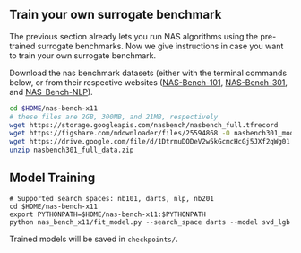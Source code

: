 ## Train your own surrogate benchmark
The previous section already lets you run NAS algorithms using the pre-trained surrogate benchmarks. Now we give instructions in case you want to train your own surrogate benchmark.

Download the nas benchmark datasets (either with the terminal commands below,
or from their respective websites
([NAS-Bench-101](https://github.com/google-research/nasbench),
[NAS-Bench-301](https://github.com/automl/nasbench301), and
[NAS-Bench-NLP](https://github.com/fmsnew/nas-bench-nlp-release)).
```bash
cd $HOME/nas-bench-x11
# these files are 2GB, 300MB, and 21MB, respectively
wget https://storage.googleapis.com/nasbench/nasbench_full.tfrecord
wget https://figshare.com/ndownloader/files/25594868 -O nasbench301_models_v0.9.zip
wget https://drive.google.com/file/d/1DtrmuDODeV2w5kGcmcHcGj5JXf2qWg01
unzip nasbench301_full_data.zip
```

## Model Training
```
# Supported search spaces: nb101, darts, nlp, nb201
cd $HOME/nas-bench-x11
export PYTHONPATH=$HOME/nas-bench-x11:$PYTHONPATH
python nas_bench_x11/fit_model.py --search_space darts --model svd_lgb
```
Trained models will be saved in ``checkpoints/``.

